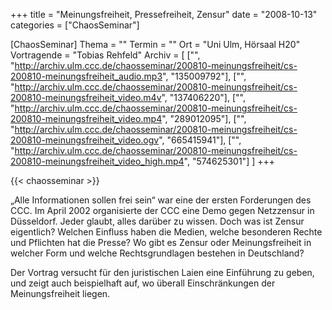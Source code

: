 +++
title = "Meinungsfreiheit, Pressefreiheit, Zensur"
date = "2008-10-13"
categories = ["ChaosSeminar"]

[ChaosSeminar]
Thema = ""
Termin = ""
Ort = "Uni Ulm, Hörsaal H20"
Vortragende = "Tobias Rehfeld"
Archiv = [
	["", "http://archiv.ulm.ccc.de/chaosseminar/200810-meinungsfreiheit/cs-200810-meinungsfreiheit_audio.mp3", "135009792"],
	["", "http://archiv.ulm.ccc.de/chaosseminar/200810-meinungsfreiheit/cs-200810-meinungsfreiheit_video.m4v", "137406220"],
	["", "http://archiv.ulm.ccc.de/chaosseminar/200810-meinungsfreiheit/cs-200810-meinungsfreiheit_video.mp4", "289012095"],
	["", "http://archiv.ulm.ccc.de/chaosseminar/200810-meinungsfreiheit/cs-200810-meinungsfreiheit_video.ogv", "665415941"],
	["", "http://archiv.ulm.ccc.de/chaosseminar/200810-meinungsfreiheit/cs-200810-meinungsfreiheit_video_high.mp4", "574625301"]
	]
+++

{{< chaosseminar >}}

„Alle Informationen sollen frei sein“ war eine der ersten Forderungen
des CCC. Im April 2002 organisierte der CCC eine Demo gegen Netzzensur
in Düsseldorf. Jeder glaubt, alles darüber zu wissen. Doch was
ist Zensur eigentlich? Welchen Einfluss haben die Medien, welche
besonderen Rechte und Pflichten hat die Presse? Wo gibt es Zensur
oder Meinungsfreiheit in welcher Form und welche Rechtsgrundlagen
bestehen in Deutschland?

Der Vortrag versucht für den juristischen Laien eine Einführung zu
geben, und zeigt auch beispielhaft auf, wo überall Einschränkungen
der Meinungsfreiheit liegen.
